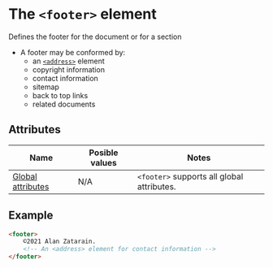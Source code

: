 # The `<footer>` element
Defines the footer for the document or for a section

- A footer may be conformed by:
    - an [`<address>`](address.md) element
    - copyright information
    - contact information
    - sitemap
    - back to top links
    - related documents

## Attributes
| Name | Posible values | Notes |
|-|-|-|
| [Global attributes](../first-steps/global-attributes.md) | N/A | `<footer>` supports all global attributes. |

## Example
```html
<footer>
    ©2021 Alan Zatarain.
    <!-- An <address> element for contact information -->
</footer>
```